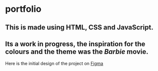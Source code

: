 # portfolio
<h2> This is made using HTML, CSS and JavaScript.</h2>
<h2 align="left">Its a work in progress, the inspiration for the colours and the theme was the <em>Barbie</em> movie.</h2>
Here is the initial design of the project on <a href="https://www.figma.com/proto/gcMU2QW5pauGHrMcFG4RwA/Portfolio?node-id=0-1" target="_blank">Figma</a>
